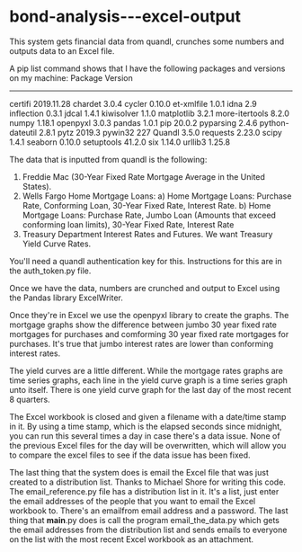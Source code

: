 # bond-analysis---excel-output
This system gets financial data from quandl,
crunches some numbers and outputs data to an Excel file.

A pip list command shows that I have the following packages and versions on my machine:
Package         Version
--------------- ----------
certifi         2019.11.28
chardet         3.0.4
cycler          0.10.0
et-xmlfile      1.0.1
idna            2.9
inflection      0.3.1
jdcal           1.4.1
kiwisolver      1.1.0
matplotlib      3.2.1
more-itertools  8.2.0
numpy           1.18.1
openpyxl        3.0.3
pandas          1.0.1
pip             20.0.2
pyparsing       2.4.6
python-dateutil 2.8.1
pytz            2019.3
pywin32         227
Quandl          3.5.0
requests        2.23.0
scipy           1.4.1
seaborn         0.10.0
setuptools      41.2.0
six             1.14.0
urllib3         1.25.8

The data that is inputted from quandl is the following:
  1) Freddie Mac (30-Year Fixed Rate Mortgage Average in the United States). 
  2) Wells Fargo Home Mortgage Loans:
    a) Home Mortgage Loans: Purchase Rate, Conforming Loan, 30-Year Fixed Rate, Interest Rate.
    b) Home Mortgage Loans: Purchase Rate, Jumbo Loan (Amounts that exceed conforming loan limits),
    30-Year Fixed Rate, Interest Rate
  3) Treasury Department Interest Rates and Futures. We want Treasury Yield Curve Rates.
  
You'll need a quandl authentication key for this. Instructions for this are in the auth_token.py file.

Once we have the data, numbers are crunched and output to Excel using the Pandas library ExcelWriter.

Once they're in Excel we use the openpyxl library to create the graphs. The mortgage graphs show the 
difference between jumbo 30 year fixed rate mortgages for purchases and comforming 30 year fixed rate mortgages
for purchases. It's true that jumbo interest rates are lower than conforming interest rates.

The yield curves are a little different. While the mortgage rates graphs are time series graphs, each line in the 
yield curve graph is a time series graph unto itself. There is one yield curve graph for the last day of the most
recent 8 quarters.

The Excel workbook is closed and given a filename with a date/time stamp in it. By using a time stamp,
which is the elapsed seconds since midnight, you can run this several times a day in case there's a data issue.
None of the previous Excel files for the day will be overwritten, which will allow you to compare the excel files
to see if the data issue has been fixed.

The last thing that the system does is email the Excel file that was just created to a distribution list.
Thanks to Michael Shore for writing this code. The email_reference.py file has a distribution list in it.
It's a list, just enter the email addresses of the people that you want to email the Excel workbook to.
There's an emailfrom email address and a password. The last thing that __main__.py does is call the
program email_the_data.py which gets the email addresses from the distribution list and sends emails
to everyone on the list with the most recent Excel workbook as an attachment.
